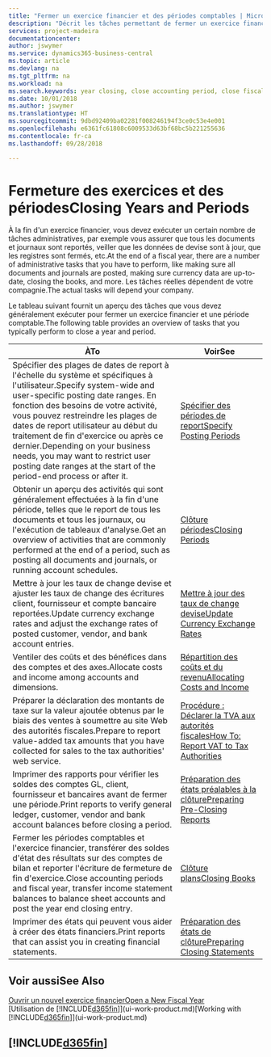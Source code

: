 ```yaml
---
title: "Fermer un exercice financier et des périodes comptables | Microsoft Docs"
description: "Décrit les tâches permettant de fermer un exercice financier ou une période comptable, par exemple, en vérifiant que les documents et les journaux sont reportés et en vérifiant les soldes bancaires."
services: project-madeira
documentationcenter: 
author: jswymer
ms.service: dynamics365-business-central
ms.topic: article
ms.devlang: na
ms.tgt_pltfrm: na
ms.workload: na
ms.search.keywords: year closing, close accounting period, close fiscal year, bank account detailed trial balance
ms.date: 10/01/2018
ms.author: jswymer
ms.translationtype: HT
ms.sourcegitcommit: 9dbd92409ba02281f008246194f3ce0c53e4e001
ms.openlocfilehash: e6361fc61808c6009533d63bf68bc5b221255636
ms.contentlocale: fr-ca
ms.lasthandoff: 09/28/2018

---
```

# <a name="closing-years-and-periods"></a><span data-ttu-id="13e32-103">Fermeture des exercices et des périodes</span><span class="sxs-lookup"><span data-stu-id="13e32-103">Closing Years and Periods</span></span>
<span data-ttu-id="13e32-104">À la fin d'un exercice financier, vous devez exécuter un certain nombre de tâches administratives, par exemple vous assurer que tous les documents et journaux sont reportés, veiller que les données de devise sont à jour, que les registres sont fermés, etc.</span><span class="sxs-lookup"><span data-stu-id="13e32-104">At the end of a fiscal year, there are a number of administrative tasks that you have to perform, like making sure all documents and journals are posted, making sure currency data are up-to-date, closing the books, and more.</span></span> <span data-ttu-id="13e32-105">Les tâches réelles dépendent de votre compagnie.</span><span class="sxs-lookup"><span data-stu-id="13e32-105">The actual tasks will depend your company.</span></span>

<span data-ttu-id="13e32-106">Le tableau suivant fournit un aperçu des tâches que vous devez généralement exécuter pour fermer un exercice financier et une période comptable.</span><span class="sxs-lookup"><span data-stu-id="13e32-106">The following table provides an overview of tasks that you typically perform to close a year and period.</span></span>

| <span data-ttu-id="13e32-107">À</span><span class="sxs-lookup"><span data-stu-id="13e32-107">To</span></span> | <span data-ttu-id="13e32-108">Voir</span><span class="sxs-lookup"><span data-stu-id="13e32-108">See</span></span> |
| --- | --- |
| <span data-ttu-id="13e32-109">Spécifier des plages de dates de report à l'échelle du système et spécifiques à l'utilisateur.</span><span class="sxs-lookup"><span data-stu-id="13e32-109">Specify system-wide and user-specific posting date ranges.</span></span> <span data-ttu-id="13e32-110">En fonction des besoins de votre activité, vous pouvez restreindre les plages de dates de report utilisateur au début du traitement de fin d'exercice ou après ce dernier.</span><span class="sxs-lookup"><span data-stu-id="13e32-110">Depending on your business needs, you may want to restrict user posting date ranges at the start of the period-end process or after it.</span></span> |[<span data-ttu-id="13e32-111">Spécifier des périodes de report</span><span class="sxs-lookup"><span data-stu-id="13e32-111">Specify Posting Periods</span></span>](finance-how-specify-posting-periods.md) |
| <span data-ttu-id="13e32-112">Obtenir un aperçu des activités qui sont généralement effectuées à la fin d'une période, telles que le report de tous les documents et tous les journaux, ou l'exécution de tableaux d'analyse.</span><span class="sxs-lookup"><span data-stu-id="13e32-112">Get an overview of activities that are commonly performed at the end of a period, such as posting all documents and journals, or running account schedules.</span></span> |[<span data-ttu-id="13e32-113">Clôture périodes</span><span class="sxs-lookup"><span data-stu-id="13e32-113">Closing Periods</span></span>](year-how-complete-period-end-processes.md) |
| <span data-ttu-id="13e32-114">Mettre à jour les taux de change devise et ajuster les taux de change des écritures client, fournisseur et compte bancaire reportées.</span><span class="sxs-lookup"><span data-stu-id="13e32-114">Update currency exchange rates and adjust the exchange rates of posted customer, vendor, and bank account entries.</span></span> |[<span data-ttu-id="13e32-115">Mettre à jour des taux de change devise</span><span class="sxs-lookup"><span data-stu-id="13e32-115">Update Currency Exchange Rates</span></span>](finance-how-update-currencies.md) |
| <span data-ttu-id="13e32-116">Ventiler des coûts et des bénéfices dans des comptes et des axes.</span><span class="sxs-lookup"><span data-stu-id="13e32-116">Allocate costs and income among accounts and dimensions.</span></span> |[<span data-ttu-id="13e32-117">Répartition des coûts et du revenu</span><span class="sxs-lookup"><span data-stu-id="13e32-117">Allocating Costs and Income</span></span>](year-allocate-costs-income.md) |
| <span data-ttu-id="13e32-118">Préparer la déclaration des montants de taxe sur la valeur ajoutée obtenus par le biais des ventes à soumettre au site Web des autorités fiscales.</span><span class="sxs-lookup"><span data-stu-id="13e32-118">Prepare to report value-added tax amounts that you have collected for sales to the tax authorities' web service.</span></span> |[<span data-ttu-id="13e32-119">Procédure : Déclarer la TVA aux autorités fiscales</span><span class="sxs-lookup"><span data-stu-id="13e32-119">How To: Report VAT to Tax Authorities</span></span>](finance-how-report-vat.md)|
| <span data-ttu-id="13e32-120">Imprimer des rapports pour vérifier les soldes des comptes GL, client, fournisseur et bancaires avant de fermer une période.</span><span class="sxs-lookup"><span data-stu-id="13e32-120">Print reports to verify general ledger, customer, vendor and bank account balances before closing a period.</span></span> |[<span data-ttu-id="13e32-121">Préparation des états préalables à la clôture</span><span class="sxs-lookup"><span data-stu-id="13e32-121">Preparing Pre-Closing Reports</span></span>](year-prepare-preclose-reports.md) |
| <span data-ttu-id="13e32-122">Fermer les périodes comptables et l'exercice financier, transférer des soldes d'état des résultats sur des comptes de bilan et reporter l'écriture de fermeture de fin d'exercice.</span><span class="sxs-lookup"><span data-stu-id="13e32-122">Close accounting periods and fiscal year, transfer income statement balances to balance sheet accounts and post the year end closing entry.</span></span> |[<span data-ttu-id="13e32-123">Clôture plans</span><span class="sxs-lookup"><span data-stu-id="13e32-123">Closing Books</span></span>](year-close-books.md) |
| <span data-ttu-id="13e32-124">Imprimer des états qui peuvent vous aider à créer des états financiers.</span><span class="sxs-lookup"><span data-stu-id="13e32-124">Print reports that can assist you in creating financial statements.</span></span> |[<span data-ttu-id="13e32-125">Préparation des états de clôture</span><span class="sxs-lookup"><span data-stu-id="13e32-125">Preparing Closing Statements</span></span>](year-prepare-close-statement.md) |

## <a name="see-also"></a><span data-ttu-id="13e32-126">Voir aussi</span><span class="sxs-lookup"><span data-stu-id="13e32-126">See Also</span></span>
[<span data-ttu-id="13e32-127">Ouvrir un nouvel exercice financier</span><span class="sxs-lookup"><span data-stu-id="13e32-127">Open a New Fiscal Year</span></span>](finance-how-open-new-fiscal-year.md)  
<span data-ttu-id="13e32-128">[Utilisation de [!INCLUDE[d365fin](includes/d365fin_md.md)]](ui-work-product.md)</span><span class="sxs-lookup"><span data-stu-id="13e32-128">[Working with [!INCLUDE[d365fin](includes/d365fin_md.md)]](ui-work-product.md)</span></span>

## [!INCLUDE[d365fin](includes/free_trial_md.md)]  
 

